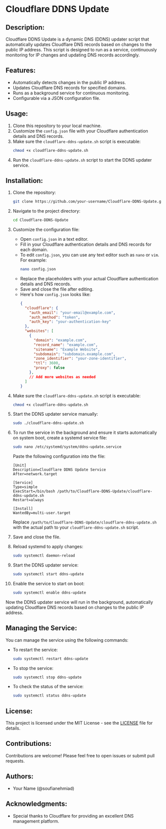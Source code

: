# Cloudflare DDNS Update

## Description:
Cloudflare DDNS Update is a dynamic DNS (DDNS) updater script that automatically updates Cloudflare DNS records based on changes to the public IP address. This script is designed to run as a service, continuously monitoring for IP changes and updating DNS records accordingly.

## Features:
- Automatically detects changes in the public IP address.
- Updates Cloudflare DNS records for specified domains.
- Runs as a background service for continuous monitoring.
- Configurable via a JSON configuration file.

## Usage:
1. Clone this repository to your local machine.
2. Customize the `config.json` file with your Cloudflare authentication details and DNS records.
3. Make sure the `cloudflare-ddns-update.sh` script is executable:
   ```bash
   chmod +x cloudflare-ddns-update.sh
   ```
4. Run the `cloudflare-ddns-update.sh` script to start the DDNS updater service.

## Installation:
1. Clone the repository:
   ```bash
   git clone https://github.com/your-username/Cloudflare-DDNS-Update.git
   ```
2. Navigate to the project directory:
   ```bash
   cd Cloudflare-DDNS-Update
   ```
3. Customize the configuration file:
   - Open `config.json` in a text editor.
   - Fill in your Cloudflare authentication details and DNS records for each domain.
   - To edit `config.json`, you can use any text editor such as `nano` or `vim`. For example:
     ```bash
     nano config.json
     ```
   - Replace the placeholders with your actual Cloudflare authentication details and DNS records.
   - Save and close the file after editing.
   - Here's how `config.json` looks like:
     ```json
     {
       "cloudflare": {
         "auth_email": "your-email@example.com",
         "auth_method": "token",
         "auth_key": "your-authentication-key"
       },
       "websites": [
         {
           "domain": "example.com",
           "record_name": "example.com",
           "sitename": "Example Website",
           "subdomain": "subdomain.example.com",
           "zone_identifier": "your-zone-identifier",
           "ttl": 3600,
           "proxy": false
         },
         // Add more websites as needed
       ]
     }
     ```

4. Make sure the `cloudflare-ddns-update.sh` script is executable:
   ```bash
   chmod +x cloudflare-ddns-update.sh
   ```
5. Start the DDNS updater service manually:
   ```bash
   sudo ./cloudflare-ddns-update.sh
   ```
6. To run the service in the background and ensure it starts automatically on system boot, create a systemd service file:
   ```bash
   sudo nano /etc/systemd/system/ddns-update.service
   ```
   Paste the following configuration into the file:
   ```plaintext
   [Unit]
   Description=Cloudflare DDNS Update Service
   After=network.target

   [Service]
   Type=simple
   ExecStart=/bin/bash /path/to/Cloudflare-DDNS-Update/cloudflare-ddns-update.sh
   Restart=always

   [Install]
   WantedBy=multi-user.target
   ```
   Replace `/path/to/Cloudflare-DDNS-Update/cloudflare-ddns-update.sh` with the actual path to your `cloudflare-ddns-update.sh` script.

7. Save and close the file.
8. Reload systemd to apply changes:
   ```bash
   sudo systemctl daemon-reload
   ```
9. Start the DDNS updater service:
   ```bash
   sudo systemctl start ddns-update
   ```
10. Enable the service to start on boot:
    ```bash
    sudo systemctl enable ddns-update
    ```

Now the DDNS updater service will run in the background, automatically updating Cloudflare DNS records based on changes to the public IP address.

## Managing the Service:
You can manage the service using the following commands:

- To restart the service:
  ```bash
  sudo systemctl restart ddns-update
  ```

- To stop the service:
  ```bash
  sudo systemctl stop ddns-update
  ```

- To check the status of the service:
  ```bash
  sudo systemctl status ddns-update
  ```

## License:
This project is licensed under the MIT License - see the [LICENSE](LICENSE) file for details.

## Contributions:
Contributions are welcome! Please feel free to open issues or submit pull requests.

## Authors:
- Your Name (@soufianehmiad)

## Acknowledgments:
- Special thanks to Cloudflare for providing an excellent DNS management platform.
